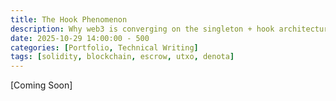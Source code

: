 ```yaml
---
title: The Hook Phenomenon
description: Why web3 is converging on the singleton + hook architecture
date: 2025-10-29 14:00:00 - 500
categories: [Portfolio, Technical Writing]
tags: [solidity, blockchain, escrow, utxo, denota]
---
```


[Coming Soon]